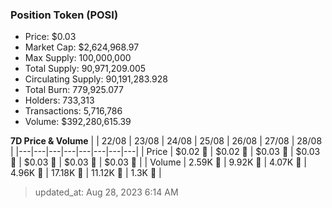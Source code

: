
  ### Position Token (POSI)
  - Price: $0.03
  - Market Cap: $2,624,968.97
  - Max Supply: 100,000,000
  - Total Supply: 90,971,209.005
  - Circulating Supply: 90,191,283.928
  - Total Burn: 779,925.077
  - Holders: 733,313
  - Transactions: 5,716,786
  - Volume: $392,280,615.39

  **7D Price & Volume**
  | | 22&#x2F;08 | 23&#x2F;08 | 24&#x2F;08 | 25&#x2F;08 | 26&#x2F;08 | 27&#x2F;08 | 28&#x2F;08 |
  |---|---|---|---|---|---|---|---|
  | Price | $0.02 🚀 | $0.02 🚀 | $0.03 🚀 | $0.03 🚀 | $0.03 🚀 | $0.03 🚀 | $0.03 🚀 |
  | Volume | 2.59K 🔻 | 9.92K 🚀 | 4.07K 🔻 | 4.96K 🚀 | 17.18K 🚀 | 11.12K 🔻 | 1.3K 🔻 |

  > updated_at: Aug 28, 2023 6:14 AM
